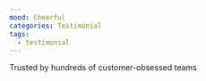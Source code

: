 ```yaml
---
mood: Cheerful
categories: Testimonial
tags:
  - testimonial
---
```

Trusted by hundreds of customer-obsessed teams